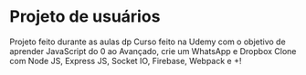 # Projeto de usuários

Projeto feito durante as aulas dp Curso feito na Udemy com o objetivo de aprender JavaScript do 0 ao Avançado, crie um WhatsApp e Dropbox Clone com Node JS, Express JS, Socket IO, Firebase, Webpack e +!
